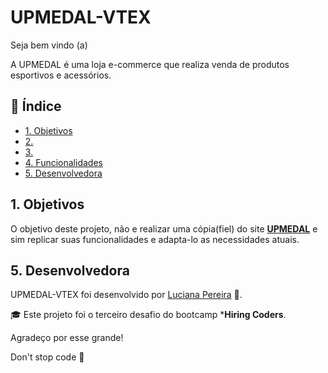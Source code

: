 # UPMEDAL-VTEX   

Seja bem vindo (a)

A UPMEDAL é uma loja e-commerce que realiza venda de produtos esportivos e acessórios.

## :page_facing_up: Índice

* [1. Objetivos](#1-objetivos)
* [2. ](#2-)
* [3. ](#3-)
* [4. Funcionalidades](#4-funcionalidades)
* [5. Desenvolvedora](#5-desenvolvedora)


## 1. Objetivos
O objetivo deste projeto, não e realizar uma cópia(fiel) do site **[UPMEDAL](https://www.upmedal.com/desafios/ "Acesse o site")** e sim replicar suas funcionalidades e adapta-lo as necessidades atuais.


## 5. Desenvolvedora
UPMEDAL-VTEX foi desenvolvido por [Luciana Pereira](https://github.com/Lu-Pereira "Luciana Pereira GitHub") :yellow_heart:.

:mortar_board:	Este projeto foi o terceiro desafio do bootcamp ***Hiring Coders**.

Agradeço por esse grande!

Don't stop code :rocket:
